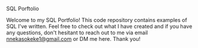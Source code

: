 SQL Porftolio 

Welcome to my SQL Portfolio! This code repository contains examples of SQL I've written. Feel free to check out what I have created and if you have any questions, don't hesitant to reach out to me via email nnekasokeke1@gmail.com or DM me here. Thank you!
